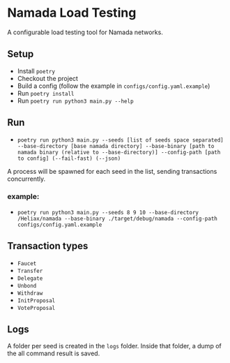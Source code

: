 # Namada Load Testing

A configurable load testing tool for Namada networks.

## Setup

- Install `poetry`
- Checkout the project
- Build a config (follow the example in `configs/config.yaml.example`)
- Run `poetry install`
- Run `poetry run python3 main.py --help`

## Run

- `poetry run python3 main.py --seeds [list of seeds space separated] --base-directory [base namada directory] --base-binary [path to namada binary (relative to --base-directory)] --config-path [path to config] (--fail-fast) (--json)`

A process will be spawned for each seed in the list, sending transactions concurrently.

### example:

- `poetry run python3 main.py --seeds 8 9 10 --base-directory /Heliax/namada --base-binary ./target/debug/namada --config-path configs/config.yaml.example`

## Transaction types

- `Faucet`
- `Transfer`
- `Delegate`
- `Unbond`
- `Withdraw`
- `InitProposal`
- `VoteProposal`

## Logs

A folder per seed is created in the `logs` folder. Inside that folder, a dump of the all command result is saved.